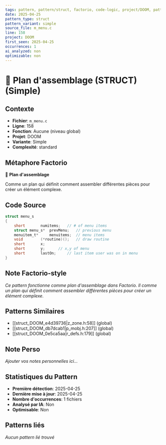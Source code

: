 ```yaml
---
tags: pattern, pattern/struct, factorio, code-logic, project/DOOM, pattern/variant/simple
date: 2025-04-25
pattern_type: struct
pattern_variant: simple
source_file: m_menu.c
line: 158
project: DOOM
first_seen: 2025-04-25
occurrences: 1
ai_analyzed: non
optimizable: non
---
```


# 📐 Plan d'assemblage (STRUCT) (Simple)

## Contexte
- **Fichier**: `m_menu.c`
- **Ligne**: 158
- **Fonction**: Aucune (niveau global)
- **Projet**: DOOM
- **Variante**: Simple
- **Complexité**: standard

## Métaphore Factorio
📐 **Plan d'assemblage**

Comme un plan qui définit comment assembler différentes pièces pour créer un élément complexe.

## Code Source
```c
struct menu_s
{
    short		numitems;	// # of menu items
    struct menu_s*	prevMenu;	// previous menu
    menuitem_t*		menuitems;	// menu items
    void		(*routine)();	// draw routine
    short		x;
    short		y;		// x,y of menu
    short		lastOn;		// last item user was on in menu
}
```

## Note Factorio-style
*Ce pattern fonctionne comme plan d'assemblage dans Factorio. Il comme un plan qui définit comment assembler différentes pièces pour créer un élément complexe.*

## Patterns Similaires
- [[struct_DOOM_e4d39736|z_zone.h:58]] (global)
- [[struct_DOOM_db7dcab1|p_mobj.h:207]] (global)
- [[struct_DOOM_0e5ca5aa|r_defs.h:179]] (global)

## Note Perso
*Ajouter vos notes personnelles ici...*

## Statistiques du Pattern
- **Première détection**: 2025-04-25
- **Dernière mise à jour**: 2025-04-25
- **Nombre d'occurrences**: 1 fichiers
- **Analysé par IA**: Non
- **Optimisable**: Non

## Patterns liés
*Aucun pattern lié trouvé*
